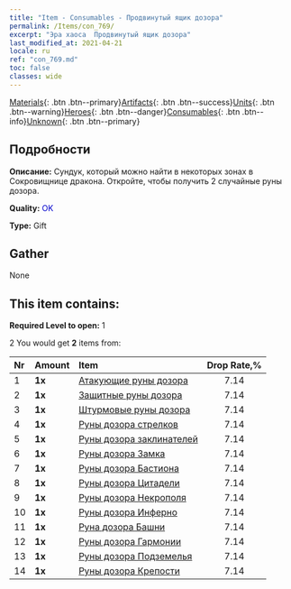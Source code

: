 ```yaml
---
title: "Item - Consumables - Продвинутый ящик дозора"
permalink: /Items/con_769/
excerpt: "Эра хаоса  Продвинутый ящик дозора"
last_modified_at: 2021-04-21
locale: ru
ref: "con_769.md"
toc: false
classes: wide
---
```

 [Materials](/ru/Items/){: .btn .btn--primary}[Artifacts](/ru/Items/Artifacts/){: .btn .btn--success}[Units](/ru/Items/Units/){: .btn .btn--warning}[Heroes](/ru/Items/Heroes/){: .btn .btn--danger}[Consumables](/ru/Items/Consumables/){: .btn .btn--info}[Unknown](/ru/Items/Unknown/){: .btn .btn--primary}

## Подробности
 **Описание:** Сундук, который можно найти в некоторых зонах в Сокровищнице дракона. Откройте, чтобы получить 2 случайные руны дозора.

 **Quality:** <span style="color: #0000CD">OK</span>

 **Type:** Gift

## Gather

  None

## This item contains:

 **Required Level to open:** 1

 2 You would get **2** items  from:

  | Nr | Amount |     Item    | Drop Rate,% |
  |:---|:-------|:------------|:---------:|
  | 1 |  **1x** | [Атакующие руны дозора](/ru/Items/con_734/) | 7.14 | 
  | 2 |  **1x** | [Защитные руны дозора](/ru/Items/con_739/) | 7.14 | 
  | 3 |  **1x** | [Штурмовые руны дозора](/ru/Items/con_741/) | 7.14 | 
  | 4 |  **1x** | [Руны дозора стрелков](/ru/Items/con_742/) | 7.14 | 
  | 5 |  **1x** | [Руны дозора заклинателей](/ru/Items/con_746/) | 7.14 | 
  | 6 |  **1x** | [Руны дозора Замка](/ru/Items/con_752/) | 7.14 | 
  | 7 |  **1x** | [Руны дозора Бастиона](/ru/Items/con_753/) | 7.14 | 
  | 8 |  **1x** | [Руны дозора Цитадели](/ru/Items/con_754/) | 7.14 | 
  | 9 |  **1x** | [Руны дозора Некрополя](/ru/Items/con_755/) | 7.14 | 
  | 10 |  **1x** | [Руны дозора Инферно](/ru/Items/con_777/) | 7.14 | 
  | 11 |  **1x** | [Руна дозора Башни](/ru/Items/con_785/) | 7.14 | 
  | 12 |  **1x** | [Руны дозора Гармонии](/ru/Items/con_791/) | 7.14 | 
  | 13 |  **1x** | [Руны дозора Подземелья](/ru/Items/con_792/) | 7.14 | 
  | 14 |  **1x** | [Руны дозора Крепости](/ru/Items/con_818/) | 7.14 | 
